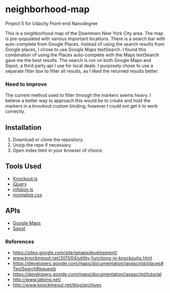 # neighborhood-map
Project 5 for Udacity Front-end Nanodegree

This is a neighborhood map of the Downtown New York City area. The map is pre-populated with various important locations. There is a search bar with auto-complete from Google Places. Instead of using the search results from Google places, I chose to use Google Maps textSearch. I found this combination of using the Places auto-complete with the Maps textSearch gave me the best results. The search is run on both Google Maps and Sqoot, a third party api I use for local deals. I purposely chose to use a separate filter box to filter all results, as I liked the returned results better. 

### Need to improve
The current method used to filter through the markers seems heavy. I believe a better way to approach this would be to create and hold the markers in a knockout custom binding, however I could not get it to work correctly. 

## Installation
1. Download or clone the repository.
2. Unzip the repo if necessary.
3. Open index.html in your browser of choice.

## Tools Used
* [Knockout.js](http://knockoutjs.com/)
* [jQuery](http://jquery.com)
* [infobox.js](http://gist.github.com/wbotelhos/5695744)
* [normalize.css](http://necolas.github.io/normalize.css/)

## APIs
* [Google Maps](https://developers.google.com/maps/)
* [Sqoot](https://www.sqoot.com/)

### References

* https://sites.google.com/site/gmapsdevelopment/
* www.knockmeout.net/2011/04/utility-functions-in-knockoutjs.html
* https://developers.google.com/maps/documentation/javascript/places#TextSearchRequests
* https://developers.google.com/maps/documentation/javascript/tutorial
* http://www.latlong.net/
* http://www.knockmeout.net/blog/archives
